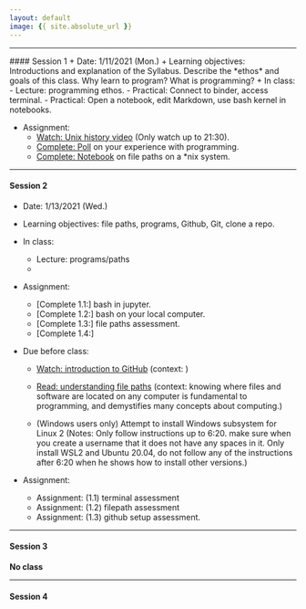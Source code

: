 ```yaml
---
layout: default
image: {{ site.absolute_url }}
---
```



<hr>
#### Session 1
+ Date: 1/11/2021 (Mon.)  
+ Learning objectives: 
Introductions and explanation of the Syllabus. Describe the *ethos* and goals of this class. Why learn to program? What is programming? 
+ In class:
	- Lecture: programming ethos.  
	- Practical: Connect to binder, access terminal.
	- Practical: Open a notebook, edit Markdown, use bash kernel in notebooks.

+ Assignment:
	- [Watch: Unix history video](https://www.youtube.com/watch?v=tc4ROCJYbm0&t=1290s) (Only watch up to 21:30).
	- [Complete: Poll](https://forms.gle/hJs3v5v6a5h7K76j6) on your experience with programming.
	- [Complete: Notebook]() on file paths on a \*nix system.
<hr>


#### Session 2
+ Date: 1/13/2021 (Wed.)  
+ Learning objectives: file paths, programs, Github, Git, clone a repo.  
+ In class:
	- Lecture: programs/paths
	- 

+ Assignment:
	- [Complete 1.1:] bash in jupyter.
	- [Complete 1.2:] bash on your local computer.
	- [Complete 1.3:] file paths assessment.
	- [Complete 1.4:] 


+ Due before class:
	- [Watch: introduction to GitHub]() (context: )
	- [Read: understanding file paths]() (context: knowing where files and software are located on any computer is fundamental to programming, and demystifies many concepts about computing.)

	- (Windows users only) Attempt to install Windows subsystem for Linux 2 (Notes: Only follow instructions up to 6:20. make sure when you create a username that it does not have any spaces in it. Only install WSL2 and Ubuntu 20.04, do not follow any of the instructions after 6:20 when he shows how to install other versions.)

+ Assignment:
	- Assignment: (1.1) terminal assessment
	- Assignment: (1.2) filepath assessment
	- Assignment: (1.3) github setup assessment.
<hr>


#### Session 3
**No class**
<hr>

#### Session 4

